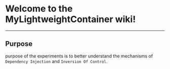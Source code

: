 # Welcome to the MyLightweightContainer wiki!
***


## Purpose

purpose of the experiments is to better understand the mechanisms of `Dependency Injection` and `Inversion Of Control`.
